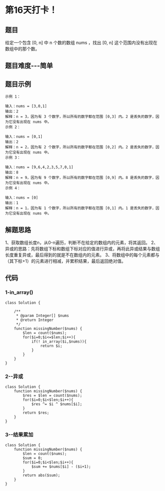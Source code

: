 # 第16天打卡！

## 题目
给定一个包含 [0, n] 中 n 个数的数组 nums ，找出 [0, n] 这个范围内没有出现在数组中的那个数。

## 题目难度---简单

## 题目示例
```
示例 1：

输入：nums = [3,0,1]
输出：2
解释：n = 3，因为有 3 个数字，所以所有的数字都在范围 [0,3] 内。2 是丢失的数字，因为它没有出现在 nums 中。
示例 2：

输入：nums = [0,1]
输出：2
解释：n = 2，因为有 2 个数字，所以所有的数字都在范围 [0,2] 内。2 是丢失的数字，因为它没有出现在 nums 中。
示例 3：

输入：nums = [9,6,4,2,3,5,7,0,1]
输出：8
解释：n = 9，因为有 9 个数字，所以所有的数字都在范围 [0,9] 内。8 是丢失的数字，因为它没有出现在 nums 中。
示例 4：

输入：nums = [0]
输出：1
解释：n = 1，因为有 1 个数字，所以所有的数字都在范围 [0,1] 内。1 是丢失的数字，因为它没有出现在 nums 中。

```

## 解题思路
1、获取数组长度n，从0-n遍历，判断不在给定的数组内的元素，将其返回。
2、异或的思路：先将数组下标和数组下标对应的值进行异或，再将此异或结果与数组长度重复异或，最后得到的就是不在数组内的元素。
3、将数组中的每个元素都与（其下标+1）的元素进行相减，并累积结果，最后返回绝对值。

## 代码
### 1-in_array()
```
class Solution {

    /**
     * @param Integer[] $nums
     * @return Integer
     */
    function missingNumber($nums) {
        $len = count($nums);
        for($i=0;$i<=$len;$i++){
            if(! in_array($i,$nums)){
                return $i;
            }
        }
    }
}
```
### 2--异或
```
class Solution {
    function missingNumber($nums) {
        $res = $len = count($nums);
        for($i=0;$i<$len;$i++){
            $res ^= $i ^ $nums[$i];
        }
        return $res;
    }
}
```
### 3--结果累加
```
class Solution {
    function missingNumber($nums) {
        $len = count($nums);
        $sum = 0;
        for($i=0;$i<$len;$i++){
            $sum += $nums[$i] - ($i+1);
        }
        return abs($sum);
    }
}
```




